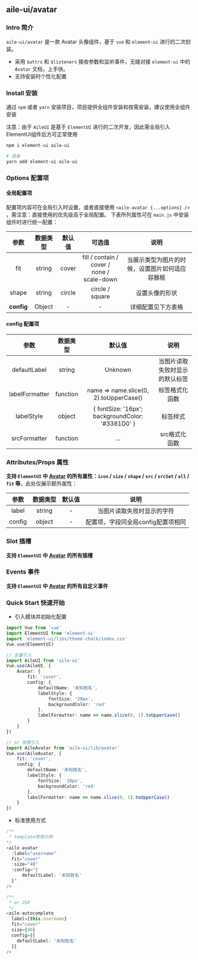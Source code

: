 ## aile-ui/avatar

### Intro 简介

`aile-ui/avatar` 是一款 Avatar 头像组件，基于 `vue` 和 `element-ui` 进行的二次封装。
- 采用 `$attrs` 和 `$listeners` 接收参数和监听事件，无缝对接 `element-ui` 中的 `Avatar` 文档，上手快。
- 支持安装时个性化配置

### Install 安装

通过 `npm` 或者 `yarn` 安装项目，项目提供全组件安装和按需安装，建议使用全组件安装

注意：由于 `AileUI` 是基于 `ElementUI` 进行的二次开发，因此需全局引入ElementUI组件后方可正常使用

```bash
npm i element-ui aile-ui

# 或者
yarn add element-ui aile-ui
```

### Options 配置项

#### 全局配置项

配置项内容可在全局引入时设置，或者直接使用 `<aile-avatar {...options} />` ，需注意：直接使用的优先级高于全局配置。
下表所列属性可在 `main.js` 中安装组件时进行统一配置：


|    参数    | 数据类型 | 默认值 |                     可选值                     |                      说明                      |
| :--------: | :------: | :----: | :--------------------------------------------: | :--------------------------------------------: |
|    fit     |  string  | cover  | fill / contain / cover /<br> none / scale-down | 当展示类型为图片的时候，设置图片如何适应容器框 |
|   shape    |  string  | circle |                circle / square                 |                 设置头像的形状                 |
| **config** |  Object  |   -    |                       -                        |               详细配置见下方表格               |

#### config 配置项

|      参数      | 数据类型 |                        默认值                        |              说明              |
| :------------: | :------: | :--------------------------------------------------: | :----------------------------: |
|  defaultLabel  |  string  |                       Unknown                        | 当图片读取失败时显示的默认标签 |
| labelFormatter | function |        name => name.slice(0, 2).toUpperCase()        |         标签格式化函数         |
|   labelStyle   |  object  | { fontSize: '16px';<br> backgroundColor: '#3381D0' } |            标签样式            |
|  srcFormatter  | function |                         ...                          |         src格式化函数          |

### Attributes/Props 属性

**支持 `ElementUI` 中 [Avatar](https://element.eleme.cn/#/zh-CN/component/Avatar) 的所有属性：`icon` / `size` / `shape` / `src` / `srcSet` / `all` / `fit` 等**，此处仅展示额外属性：

|  参数  | 数据类型 | 默认值 |                说明                |
| :----: | :------: | :----: | :--------------------------------: |
| label  |  string  |   -    |     当图片读取失败时显示的字符     |
| config |  object  |   -    | 配置项，字段同全局config配置项相同 |

### Slot 插槽

**支持 `ElementUI` 中 [Avatar](https://element.eleme.cn/#/zh-CN/component/Avatar) 的所有插槽**

### Events 事件

**支持 `ElementUI` 中 [Avatar](https://element.eleme.cn/#/zh-CN/component/Avatar) 的所有自定义事件**

### Quick Start 快速开始

- 引入模块并初始化配置

```ts
import Vue from 'vue'
import ElementUI from 'element-ui'
import 'element-ui/libs/theme-chalk/index.css'
Vue.use(ElementUI)

// 全量引入
import AileUI from 'aile-ui'
Vue.use(AileUI, {
    Avatar: {
        fit: 'cover',
        config: {
            defaultName: '未知姓名',
            labelStyle: {
                fontSize: '20px',
                backgroundColor: 'red'
            },
            labelFormatter: name => name.slice(0, 1).toUpperCase()
        }
    }
})

// or 按需引入
import AileAvatar from 'aile-ui/lib/avatar'
Vue.use(AileAvatar, {
    fit: 'cover',
    config: {
        defaultName: '未知姓名',
        labelStyle: {
            fontSize: '20px',
            backgroundColor: 'red'
        },
        labelFormatter: name => name.slice(0, 1).toUpperCase()
    }
})

```

- 标准使用方式

```ts
/**
 * template使用示例
*/
<aile-avatar
  :label="username"
  fit="cover"
  :size="40"
  :config="{
      defaultLabel: '未知姓名'
  }"
/>

/**
 * or JSX
 */
<aile-autocomplete
  label={this.username}
  fit="cover"
  size={40}
  config={{
    defaultLabel: '未知姓名'
  }}
/>
```
